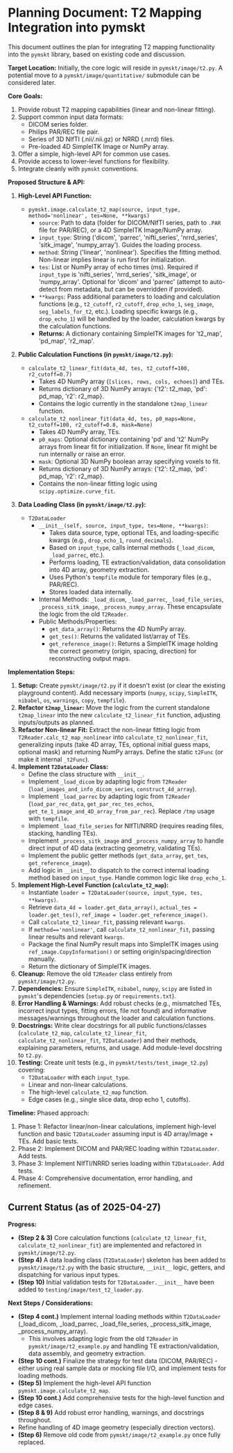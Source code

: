 # Planning Document: T2 Mapping Integration into pymskt

This document outlines the plan for integrating T2 mapping functionality into the `pymskt` library, based on existing code and discussion.

**Target Location:** Initially, the core logic will reside in `pymskt/image/t2.py`. A potential move to a `pymskt/image/quantitative/` submodule can be considered later.

**Core Goals:**

1.  Provide robust T2 mapping capabilities (linear and non-linear fitting).
2.  Support common input data formats:
    *   DICOM series folder.
    *   Philips PAR/REC file pair.
    *   Series of 3D NIfTI (.nii/.nii.gz) or NRRD (.nrrd) files.
    *   Pre-loaded 4D SimpleITK Image or NumPy array.
3.  Offer a simple, high-level API for common use cases.
4.  Provide access to lower-level functions for flexibility.
5.  Integrate cleanly with `pymskt` conventions.

**Proposed Structure & API:**

1.  **High-Level API Function:**
    *   `pymskt.image.calculate_t2_map(source, input_type, method='nonlinear', tes=None, **kwargs)`
        *   `source`: Path to data (folder for DICOM/NIfTI series, path to `.PAR` file for PAR/REC), or a 4D SimpleITK Image/NumPy array.
        *   `input_type`: String ('dicom', 'parrec', 'nifti_series', 'nrrd_series', 'sitk_image', 'numpy_array'). Guides the loading process.
        *   `method`: String ('linear', 'nonlinear'). Specifies the fitting method. Non-linear implies linear is run first for initialization.
        *   `tes`: List or NumPy array of echo times (ms). Required if `input_type` is 'nifti_series', 'nrrd_series', 'sitk_image', or 'numpy_array'. Optional for 'dicom' and 'parrec' (attempt to auto-detect from metadata, but can be overridden if provided).
        *   `**kwargs`: Pass additional parameters to loading and calculation functions (e.g., `t2_cutoff`, `r2_cutoff`, `drop_echo_1`, `seg_image`, `seg_labels_for_t2`, etc.). Loading specific kwargs (e.g., `drop_echo_1`) will be handled by the loader, calculation kwargs by the calculation functions.
        *   **Returns:** A dictionary containing SimpleITK images for 't2_map', 'pd_map', 'r2_map'.

2.  **Public Calculation Functions (in `pymskt/image/t2.py`):**
    *   `calculate_t2_linear_fit(data_4d, tes, t2_cutoff=100, r2_cutoff=0.7)`
        *   Takes 4D NumPy array (`[slices, rows, cols, echoes]`) and TEs.
        *   Returns dictionary of 3D NumPy arrays: {'t2': t2_map, 'pd': pd_map, 'r2': r2_map}.
        *   Contains the logic currently in the standalone `t2map_linear` function.
    *   `calculate_t2_nonlinear_fit(data_4d, tes, p0_maps=None, t2_cutoff=100, r2_cutoff=0.8, mask=None)`
        *   Takes 4D NumPy array, TEs.
        *   `p0_maps`: Optional dictionary containing 'pd' and 't2' NumPy arrays from linear fit for initialization. If `None`, linear fit might be run internally or raise an error.
        *   `mask`: Optional 3D NumPy boolean array specifying voxels to fit.
        *   Returns dictionary of 3D NumPy arrays: {'t2': t2_map, 'pd': pd_map, 'r2': r2_map}.
        *   Contains the non-linear fitting logic using `scipy.optimize.curve_fit`.

3.  **Data Loading Class (in `pymskt/image/t2.py`):**
    *   `T2DataLoader`
        *   `__init__(self, source, input_type, tes=None, **kwargs)`:
            *   Takes data source, type, optional TEs, and loading-specific kwargs (e.g., `drop_echo_1`, `round_decimals`).
            *   Based on `input_type`, calls internal methods (`_load_dicom`, `_load_parrec`, etc.).
            *   Performs loading, TE extraction/validation, data consolidation into 4D array, geometry extraction.
            *   Uses Python's `tempfile` module for temporary files (e.g., PAR/REC).
            *   Stores loaded data internally.
        *   Internal Methods: `_load_dicom`, `_load_parrec`, `_load_file_series`, `_process_sitk_image`, `_process_numpy_array`. These encapsulate the logic from the old `T2Reader`.
        *   Public Methods/Properties:
            *   `get_data_array()`: Returns the 4D NumPy array.
            *   `get_tes()`: Returns the validated list/array of TEs.
            *   `get_reference_image()`: Returns a SimpleITK image holding the correct geometry (origin, spacing, direction) for reconstructing output maps.

**Implementation Steps:**

1.  **Setup:** Create `pymskt/image/t2.py` if it doesn't exist (or clear the existing playground content). Add necessary imports (`numpy`, `scipy`, `SimpleITK`, `nibabel`, `os`, `warnings`, `copy`, `tempfile`).
2.  **Refactor `t2map_linear`:** Move the logic from the current standalone `t2map_linear` into the new `calculate_t2_linear_fit` function, adjusting inputs/outputs as planned.
3.  **Refactor Non-linear Fit:** Extract the non-linear fitting logic from `T2Reader.calc_t2_map_nonlinear` into `calculate_t2_nonlinear_fit`, generalizing inputs (take 4D array, TEs, optional initial guess maps, optional mask) and returning NumPy arrays. Define the static `t2Func` (or make it internal `_t2Func`).
4.  **Implement `T2DataLoader` Class:**
    *   Define the class structure with `__init__`.
    *   Implement `_load_dicom` by adapting logic from `T2Reader` (`load_images_and_info_dicom_series`, `construct_4d_array`).
    *   Implement `_load_parrec` by adapting logic from `T2Reader` (`load_par_rec_data`, `get_par_rec_tes_echos`, `get_te_1_image_and_4D_array_from_par_rec`). Replace `/tmp` usage with `tempfile`.
    *   Implement `_load_file_series` for NIfTI/NRRD (requires reading files, stacking, handling TEs).
    *   Implement `_process_sitk_image` and `_process_numpy_array` to handle direct input of 4D data (extracting geometry, validating TEs).
    *   Implement the public getter methods (`get_data_array`, `get_tes`, `get_reference_image`).
    *   Add logic in `__init__` to dispatch to the correct internal loading method based on `input_type`. Handle common logic like `drop_echo_1`.
5.  **Implement High-Level Function (`calculate_t2_map`):**
    *   Instantiate `loader = T2DataLoader(source, input_type, tes, **kwargs)`.
    *   Retrieve `data_4d = loader.get_data_array()`, `actual_tes = loader.get_tes()`, `ref_image = loader.get_reference_image()`.
    *   Call `calculate_t2_linear_fit`, passing relevant `kwargs`.
    *   If `method=='nonlinear'`, call `calculate_t2_nonlinear_fit`, passing linear results and relevant `kwargs`.
    *   Package the final NumPy result maps into SimpleITK images using `ref_image.CopyInformation()` or setting origin/spacing/direction manually.
    *   Return the dictionary of SimpleITK images.
6.  **Cleanup:** Remove the old `T2Reader` class entirely from `pymskt/image/t2.py`.
7.  **Dependencies:** Ensure `SimpleITK`, `nibabel`, `numpy`, `scipy` are listed in `pymskt`'s dependencies (`setup.py` or `requirements.txt`).
8.  **Error Handling & Warnings:** Add robust checks (e.g., mismatched TEs, incorrect input types, fitting errors, file not found) and informative messages/warnings throughout the loader and calculation functions.
9.  **Docstrings:** Write clear docstrings for all public functions/classes (`calculate_t2_map`, `calculate_t2_linear_fit`, `calculate_t2_nonlinear_fit`, `T2DataLoader`) and their methods, explaining parameters, returns, and usage. Add module-level docstring to `t2.py`.
10. **Testing:** Create unit tests (e.g., in `pymskt/tests/test_image_t2.py`) covering:
    *   `T2DataLoader` with each `input_type`.
    *   Linear and non-linear calculations.
    *   The high-level `calculate_t2_map` function.
    *   Edge cases (e.g., single slice data, drop echo 1, cutoffs).

**Timeline:** Phased approach:
1.  Phase 1: Refactor linear/non-linear calculations, implement high-level function and basic `T2DataLoader` assuming input is 4D array/image + TEs. Add basic tests.
2.  Phase 2: Implement DICOM and PAR/REC loading within `T2DataLoader`. Add tests.
3.  Phase 3: Implement NIfTI/NRRD series loading within `T2DataLoader`. Add tests.
4.  Phase 4: Comprehensive documentation, error handling, and refinement.

## Current Status (as of 2025-04-27)

**Progress:**
*   **(Step 2 & 3)** Core calculation functions (`calculate_t2_linear_fit`, `calculate_t2_nonlinear_fit`) are implemented and refactored in `pymskt/image/t2.py`.
*   **(Step 4)** A data loading class (`T2DataLoader`) skeleton has been added to `pymskt/image/t2.py` with the basic structure, `__init__` logic, getters, and dispatching for various input types.
*   **(Step 10)** Initial validation tests for `T2DataLoader.__init__` have been added to `testing/image/test_t2_loader.py`.

**Next Steps / Considerations:**
*   **(Step 4 cont.)** Implement internal loading methods within `T2DataLoader` (_load_dicom, _load_parrec, _load_file_series, _process_sitk_image, _process_numpy_array).
    *   This involves adapting logic from the old `T2Reader` in `pymskt/image/t2_example.py` and handling TE extraction/validation, data assembly, and geometry extraction.
*   **(Step 10 cont.)** Finalize the strategy for test data (DICOM, PAR/REC) - either using real sample data or mocking file I/O, and implement tests for loading methods.
*   **(Step 5)** Implement the high-level API function `pymskt.image.calculate_t2_map`.
*   **(Step 10 cont.)** Add comprehensive tests for the high-level function and edge cases.
*   **(Step 8 & 9)** Add robust error handling, warnings, and docstrings throughout.
*   Refine handling of 4D image geometry (especially direction vectors).
*   **(Step 6)** Remove old code from `pymskt/image/t2_example.py` once fully replaced.